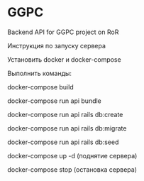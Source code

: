 # GGPC
Backend API for GGPC project on RoR


Инструкция по запуску сервера

Установить docker и docker-compose

Выполнить команды:

docker-compose build

docker-compose run api bundle

docker-compose run api rails db:create

docker-compose run api rails db:migrate

docker-compose run api rails db:seed

docker-compose up -d (поднятие сервера)

docker-compose stop (остановка сервера)
